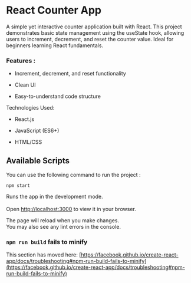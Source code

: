 # React Counter App

A simple yet interactive counter application built with React. This project demonstrates basic state management using the useState hook, allowing users to increment, decrement, and reset the counter value. Ideal for beginners learning React fundamentals.

### Features :

- Increment, decrement, and reset functionality

- Clean UI

- Easy-to-understand code structure

Technologies Used:

- React.js

- JavaScript (ES6+)

- HTML/CSS

## Available Scripts

You can use the following command to run the project :

 ```
npm start
```

Runs the app in the development mode.\
\
Open [http://localhost:3000](http://localhost:3000) to view it in your browser.

The page will reload when you make changes. \
You may also see any lint errors in the console.

### `npm run build` fails to minify

This section has moved here: [https://facebook.github.io/create-react-app/docs/troubleshooting#npm-run-build-fails-to-minify](https://facebook.github.io/create-react-app/docs/troubleshooting#npm-run-build-fails-to-minify)
